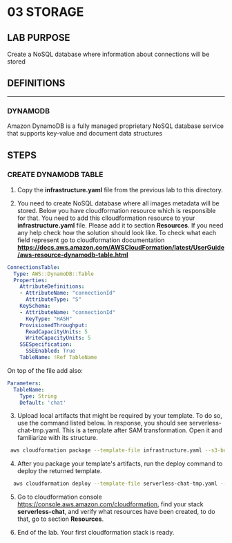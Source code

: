 # 03 STORAGE

## LAB PURPOSE

Create a NoSQL database where information about connections will be stored

## DEFINITIONS
----

### DYNAMODB

Amazon DynamoDB is a fully managed proprietary NoSQL database service that supports key-value and document data structures

## STEPS

### CREATE DYNAMODB TABLE

1. Copy the **infrastructure.yaml** file from the previous lab to this directory.

2. You need to create NoSQL database where all images metadata will be stored. Below you have cloudformation resource which is responsible for that. You need to add this clloudformation resource to your **infrastructure.yaml** file. Please add it to section **Resources**. If you need any help check how the solution should look like. To check what each field represent go to cloudformation documentation **https://docs.aws.amazon.com/AWSCloudFormation/latest/UserGuide/aws-resource-dynamodb-table.html**

  ```yaml
  ConnectionsTable:
    Type: AWS::DynamoDB::Table
    Properties:
      AttributeDefinitions:
      - AttributeName: "connectionId"
        AttributeType: "S"
      KeySchema:
      - AttributeName: "connectionId"
        KeyType: "HASH"
      ProvisionedThroughput:
        ReadCapacityUnits: 5
        WriteCapacityUnits: 5
      SSESpecification:
        SSEEnabled: True
      TableName: !Ref TableName
  ```

  On top of the file add also:
  ```yaml
  Parameters:
    TableName: 
      Type: String
      Default: 'chat'
  ```

3. Upload local artifacts that might be required by your template. To do so, use the command listed below. In response, you should see serverless-chat-tmp.yaml. This is a template after SAM transformation. Open it and familiarize with its structure.

```bash
 aws cloudformation package --template-file infrastructure.yaml --s3-bucket $ARTIFACT_BUCKET --output-template-file serverless-chat-tmp.yaml
```

4. After you package your template's artifacts, run the deploy command to deploy the returned template.

```bash
  aws cloudformation deploy --template-file serverless-chat-tmp.yaml --stack-name $PROJECT_NAME --capabilities CAPABILITY_NAMED_IAM --parameter-overrides ProjectName=$PROJECT_NAME Environment=$ENVIRONMENT
```

5. Go to cloudformation console  https://console.aws.amazon.com/cloudformation, find your stack **serverless-chat**, and verify what resources have been created, to do that, go to section **Resources**. 

6. End of the lab. Your first cloudformation stack is ready.
